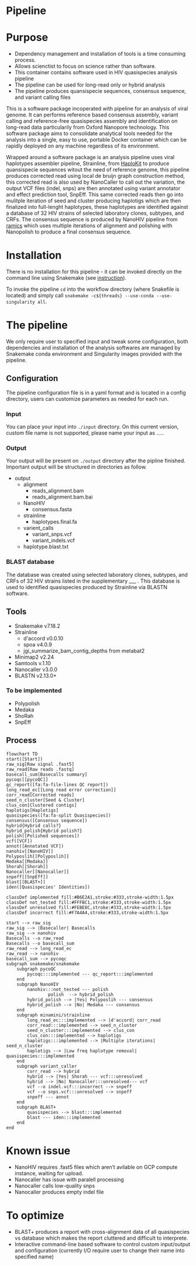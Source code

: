 # Pipeline

# Purpose

- Dependency management and installation of tools is a time consuming process.
- Allows scienctist to focus on science rather than software.
- This container contains software used in HIV quasispecies analysis pipeline
- The pipeline can be used for long-read only or hybrid analysis
- The pipeline produces quansispecie sequences, consensus sequence, and variant calling files

This is a software package incoperated with pipeline for an analysis of viral genome. It can performs reference based consensus assembly, variant calling and reference-free quasispecies assembly and identification on long-read data particularily from Oxford Nanopore technology. This software package aims to consolidate analytical tools needed for the analysis into a single, easy to use, portable Docker container which can be rapidly deployed on any machine regardless of its environment.

Wrapped around a software package is an analysis pipeline uses viral haplotypes assembler pipeline, Strainline, from [HaploKit](https://github.com/HaploKit) to produce quansispecie sequences witout the need of reference genome, this pipeline produces corrected read using local de bruijn graph construction method, this corrected read is also used by NanoCaller to call out the variation, the output VCF files (indel, snps) are then annotated using variant annotator and effect prediction tool, SnpEff. This same corrected reads then go into mulitple iteration of seed and cluster producing haplotigs which are then finalized into full-lenght haplotypes, these haplotypes are identified against a database of 32 HIV strains of selected laboratory clones, subtypes, and CRFs. The consensus sequence is produced by NanoHIV pipeline from [ramics](https://github.com/ramics) which uses multiple iterations of alignment and polishing with Nanopolish to produce a final consensus sequence.

# Installation

There is no installation for this pipeline - it can be invoked directly on the command line using Snakemake (see [instruction](https://snakemake.readthedocs.io/en/stable/getting_started/installation.html)).

To invoke the pipeline `cd` into the workflow directory (where Snakefile is located) and simply call `snakemake -c${threads} --use-conda --use-singularity all`.

# The pipeline

We only require user to specified input and tweak some configuration, both dependencies and installation of the analysis softwares are managed by Snakemake conda environment and Singularity images provided with the pipeline.

## Configuration

The pipeline configuration file is in a yaml format and is located in a config directory, users can customize parameters as needed for each run.

### Input

You can place your input into `./input` directory. On this current version, custom file name is not supported, please name your input as …..

### Output

Your output will be present on `./output` directory after the pipline finished. Important output will be structured in directories as follow.

- output
    - alignment
        - reads_alignment.bam
        - reads_alignment.bam.bai
    - NanoHIV
        - consensus.fasta
    - strainline
        - haplotypes.final.fa
    - varient_calls
        - variant_snps.vcf
        - variant_indels.vcf
    - haplotype.blast.txt

### BLAST database

The database was created using selected laboratory clones, subtypes, and CRFs of 32 HIV strains listed in the supplementary ___ . This database is used to identified quasispecies produced by Strainline via BLASTN software.

## Tools

- Snakemake v7.18.2
- Strainline
    - d'accord v0.0.10
    - spoa v4.0.9
    - jgi_summarize_bam_contig_depths from metabat2
- Minimap2 v2.24
- Samtools v.1.10
- Nanocaller v3.0.0
- BLASTN v2.13.0+

### To be implemented

- Polypolish
- Medaka
- ShoRah
- SnpEff

## Process

```mermaid
flowchart TD
start([Start])
raw_sig[Raw signal .fast5]
raw_read[Raw reads .fastq]
basecall_sum[Basecalls summary]
pycoqc[[pycoQC]]
qc_report([fa:fa-file-lines QC report])
long_read_ec[[Long read error correction]]
corr_read[Corrected reads]
seed_n_cluster[Seed & Cluster]
clus_con[Clustered contigs]
haplotigs[Haplotigs]
quasispecies([fa:fa-split Quasispecies])
consensus([Consensus sequence])
hybrid{Hybrid calls?}
hybrid_polish{Hybrid polish?}
polish([Polished sequences])
vcf([VCF])
annot([Annotated VCF])
nanohiv[[NanoHIV]]
Polyposlih[[Polyposlih]]
Medaka[[Medaka]]
Shorah[[Shorah]]
Nanocaller[[Nanocaller]]
snpeff[[SnpEff]]
blast[[BLAST+]]
iden([Quasispecies' Identities])

classDef implemented fill:#B6E2A1,stroke:#333,stroke-width:1.5px
classDef not_tested fill:#FFFBC1,stroke:#333,stroke-width:1.5px
classDef unresolved fill:#FEBE8C,stroke:#333,stroke-width:1.5px
classDef incorrect fill:#F7A4A4,stroke:#333,stroke-width:1.5px

start --> raw_sig
raw_sig --> |Basecaller| Basecalls
raw_sig --> nanohiv
Basecalls --o raw_read
Basecalls --o basecall_sum
raw_read --> long_read_ec
raw_read --> nanohiv
basecall_sum --> pycoqc
subgraph snakemake/snakemake
    subgraph pycoQC
        pycoqc:::implemented --- qc_report:::implemented
    end
	subgraph NanoHIV
        nanohiv:::not_tested --- polish
				polish  --> hybrid_polish
        hybrid_polish --> |Yes| Polyposlih --- consensus
        hybrid_polish --> |No| Medaka --- consensus
    end
    subgraph minamini/strainline
        long_read_ec:::implemented --> |d'accord| corr_read
        corr_read:::implemented --> seed_n_cluster
        seed_n_cluster:::implemented --> clus_con
        clus_con:::implemented --> haplotigs
        haplotigs:::implemented --> |Multiple iterations| seed_n_cluster
        haplotigs --> |Low freq haplotype removal| quasispecies:::implemented
    end
    subgraph variant_caller
        corr_read --> hybrid
        hybrid --> |Yes| Shorah --- vcf:::unresolved
        hybrid --> |No| Nanocaller:::unresolved--- vcf
        vcf --o indel.vcf:::incorrect --> snpeff
        vcf --o snps.vcf:::unresolved --> snpeff
        snpeff --- annot
    end
    subgraph BLAST+
        quasispecies --> blast:::implemented
        blast --- iden:::implemented
    end
end
```

# Known issue

- NanoHIV requires .fast5 files which aren’t avilable on GCP compute instance, waiting for upload.
- Nanocaller has issue with paralell processing
- Nanocaller calls low-quality snps
- Nanocaller produces empty indel file

# To optimize

- BLAST+ produces a report with cross-alignment data of all quasispecies vs database which makes the report cluttered and difficult to interprete.
- Interactive command-line based software to control custom input/output and configuration (currently I/O require user to change their name into specified name)